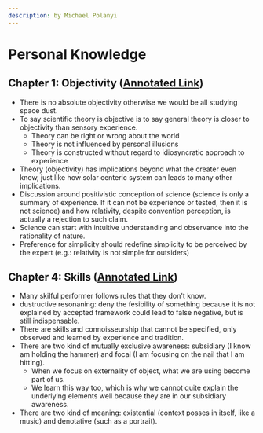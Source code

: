 ```yaml
---
description: by Michael Polanyi
---
```


# Personal Knowledge

## Chapter 1: Objectivity ([Annotated Link](https://drive.google.com/file/d/1nl4VeVaekSuajx4OSrUtqHKhbBMXaq8b/view?usp=share\_link))

* There is no absolute objectivity otherwise we would be all studying space dust.&#x20;
* To say scientific theory is objective is to say general theory is closer to objectivity than sensory experience.
  * Theory can be right or wrong about the world&#x20;
  * Theory is not influenced by personal illusions&#x20;
  * Theory is constructed without regard to idiosyncratic approach to experience&#x20;
* Theory (objectivity) has implications beyond what the creater even know, just like how solar centeric system can leads to many other implications.
* Discussion around positivistic conception of science (science is only a summary of experience. If it can not be experience or tested, then it is not science) and how relativity, despite convention perception, is actually a rejection to such claim.&#x20;
* Science can start with intuitive understanding and observance into the rationality of nature.&#x20;
* Preference for simplicity should redefine simplicity to be perceived by the expert (e.g.: relativity is not simple for outsiders)

## Chapter 4: Skills ([Annotated Link](https://drive.google.com/file/d/1KM7hQBd1UZGF\_sn7Uknxqk-Ciibgsp33/view?usp=share\_link))&#x20;

* Many skilful performer follows rules that they don't know.
* dustructive resonaning: deny the fesibility of something because it is not explained by accepted framework could lead to false negative, but is still indispensable.&#x20;
* There are skills and connoisseurship that cannot be specified, only observed and learned by experience and tradition.&#x20;
* There are two kind of mutually exclusive awareness: subsidiary (I know am holding the hammer) and focal (I am focusing on the nail that I am hitting).&#x20;
  * When we focus on externality of object, what we are using become part of us.&#x20;
  * We learn this way too, which is why we cannot quite explain the underlying elements well because they are in our subsidiary awareness.&#x20;
* There are two kind of meaning: existential (context posses in itself, like a music) and denotative (such as a portrait).&#x20;
